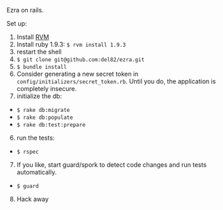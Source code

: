 Ezra on rails.

Set up:

1. Install [RVM](https://rvm.io/)
2. Install ruby 1.9.3: `$ rvm install 1.9.3`
3. restart the shell
4. `$ git clone git@github.com:del82/ezra.git`
5. `$ bundle install`
5. Consider generating a new secret token in `config/initializers/secret_token.rb`.  Until you do, the application is completely insecure.
6. initialize the db:
  -  `$ rake db:migrate`
  -  `$ rake db:populate`
  -  `$ rake db:test:prepare`
6. run the tests:
  -  `$ rspec`
7. If you like, start guard/spork to detect code changes and run tests automatically.
  - `$ guard`
8. Hack away


